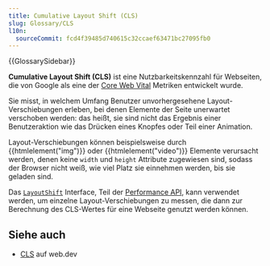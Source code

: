 ```yaml
---
title: Cumulative Layout Shift (CLS)
slug: Glossary/CLS
l10n:
  sourceCommit: fcd4f39485d740615c32ccaef63471bc27095fb0
---
```


{{GlossarySidebar}}

**Cumulative Layout Shift (CLS)** ist eine Nutzbarkeitskennzahl für Webseiten, die von Google als eine der [Core Web Vital](https://web.dev/explore/learn-core-web-vitals) Metriken entwickelt wurde.

Sie misst, in welchem Umfang Benutzer unvorhergesehene Layout-Verschiebungen erleben, bei denen Elemente der Seite unerwartet verschoben werden: das heißt, sie sind nicht das Ergebnis einer Benutzeraktion wie das Drücken eines Knopfes oder Teil einer Animation.

Layout-Verschiebungen können beispielsweise durch {{htmlelement("img")}} oder {{htmlelement("video")}} Elemente verursacht werden, denen keine `width` und `height` Attribute zugewiesen sind, sodass der Browser nicht weiß, wie viel Platz sie einnehmen werden, bis sie geladen sind.

Das [`LayoutShift`](/de/docs/Web/API/LayoutShift) Interface, Teil der [Performance API](/de/docs/Web/API/Performance_API), kann verwendet werden, um einzelne Layout-Verschiebungen zu messen, die dann zur Berechnung des CLS-Wertes für eine Webseite genutzt werden können.

## Siehe auch

- [CLS](https://web.dev/articles/cls) auf web.dev
